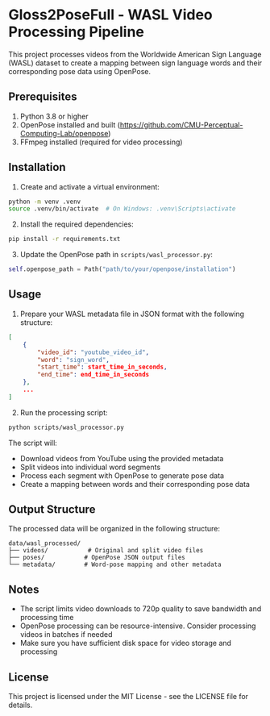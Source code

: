 # Gloss2PoseFull - WASL Video Processing Pipeline

This project processes videos from the Worldwide American Sign Language (WASL) dataset to create a mapping between sign language words and their corresponding pose data using OpenPose.

## Prerequisites

1. Python 3.8 or higher
2. OpenPose installed and built (https://github.com/CMU-Perceptual-Computing-Lab/openpose)
3. FFmpeg installed (required for video processing)

## Installation

1. Create and activate a virtual environment:
```bash
python -m venv .venv
source .venv/bin/activate  # On Windows: .venv\Scripts\activate
```

2. Install the required dependencies:
```bash
pip install -r requirements.txt
```

3. Update the OpenPose path in `scripts/wasl_processor.py`:
```python
self.openpose_path = Path("path/to/your/openpose/installation")
```

## Usage

1. Prepare your WASL metadata file in JSON format with the following structure:
```json
[
    {
        "video_id": "youtube_video_id",
        "word": "sign_word",
        "start_time": start_time_in_seconds,
        "end_time": end_time_in_seconds
    },
    ...
]
```

2. Run the processing script:
```bash
python scripts/wasl_processor.py
```

The script will:
- Download videos from YouTube using the provided metadata
- Split videos into individual word segments
- Process each segment with OpenPose to generate pose data
- Create a mapping between words and their corresponding pose data

## Output Structure

The processed data will be organized in the following structure:
```
data/wasl_processed/
├── videos/           # Original and split video files
├── poses/           # OpenPose JSON output files
└── metadata/        # Word-pose mapping and other metadata
```

## Notes

- The script limits video downloads to 720p quality to save bandwidth and processing time
- OpenPose processing can be resource-intensive. Consider processing videos in batches if needed
- Make sure you have sufficient disk space for video storage and processing

## License

This project is licensed under the MIT License - see the LICENSE file for details.

